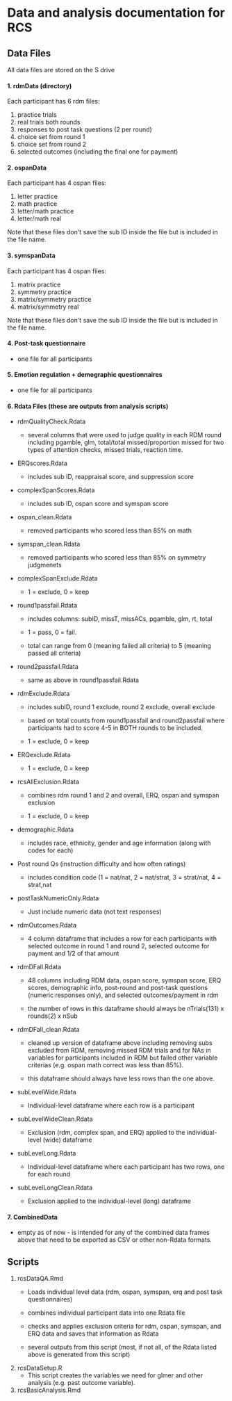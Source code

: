 # Data and analysis documentation for RCS

## Data Files

All data files are stored on the S drive

#### 1. rdmData (directory)

Each participant has 6 rdm files:

1.  practice trials
2.  real trials both rounds
3.  responses to post task questions (2 per round)
4.  choice set from round 1
5.  choice set from round 2
6.  selected outcomes (including the final one for payment)

#### 2. ospanData

Each participant has 4 ospan files:

1.  letter practice
2.  math practice
3.  letter/math practice
4.  letter/math real

Note that these files don't save the sub ID inside the file but is included in the file name.

#### 3. symspanData

Each participant has 4 ospan files:

1.  matrix practice
2.  symmetry practice
3.  matrix/symmetry practice
4.  matrix/symmetry real

Note that these files don't save the sub ID inside the file but is included in the file name.

#### 4. Post-task questionnaire

-   one file for all participants

#### 5. Emotion regulation + demographic questionnaires

-   one file for all participants

#### 6. Rdata Files (these are outputs from analysis scripts)

-   rdmQualityCheck.Rdata

    -   several columns that were used to judge quality in each RDM round including pgamble, glm, total/total missed/proportion missed for two types of attention checks, missed trials, reaction time.

-   ERQscores.Rdata

    -   includes sub ID, reappraisal score, and suppression score

-   complexSpanScores.Rdata

    -   includes sub ID, ospan score and symspan score

-   ospan_clean.Rdata

    -   removed participants who scored less than 85% on math

-   symspan_clean.Rdata

    -   removed participants who scored less than 85% on symmetry judgmenets

-   complexSpanExclude.Rdata

    -   1 = exclude, 0 = keep

-   round1passfail.Rdata

    -   includes columns: subID, missT, missACs, pgamble, glm, rt, total

    -   1 = pass, 0 = fail.

    -   total can range from 0 (meaning failed all criteria) to 5 (meaning passed all criteria)

-   round2passfail.Rdata

    -   same as above in round1passfail.Rdata

-   rdmExclude.Rdata

    -   includes subID, round 1 exclude, round 2 exclude, overall exclude

    -   based on total counts from round1passfail and round2passfail where participants had to score 4-5 in BOTH rounds to be included.

    -   1 = exclude, 0 = keep

-   ERQexclude.Rdata

    -   1 = exclude, 0 = keep

-   rcsAllExclusion.Rdata

    -   combines rdm round 1 and 2 and overall, ERQ, ospan and symspan exclusion

    -   1 = exclude, 0 = keep

-   demographic.Rdata

    -   includes race, ethnicity, gender and age information (along with codes for each)

-   Post round Qs (instruction difficulty and how often ratings)

    -   includes condition code (1 = nat/nat, 2 = nat/strat, 3 = strat/nat, 4 = strat,nat

-   postTaskNumericOnly.Rdata

    -   Just include numeric data (not text responses)

-   rdmOutcomes.Rdata

    -   4 column dataframe that includes a row for each participants with selected outcome in round 1 and round 2, selected outcome for payment and 1/2 of that amount

-   rdmDFall.Rdata

    -   48 columns including RDM data, ospan score, symspan score, ERQ scores, demographic info, post-round and post-task questions (numeric responses only), and selected outcomes/payment in rdm

    -   the number of rows in this dataframe should always be nTrials(131) x rounds(2) x nSub

-   rdmDFall_clean.Rdata

    -   cleaned up version of dataframe above including removing subs excluded from RDM, removing missed RDM trials and for NAs in variables for participants included in RDM but failed other variable criterias (e.g. ospan math correct was less than 85%).

    -   this dataframe should always have less rows than the one above.

-   subLevelWide.Rdata

    -   Individual-level dataframe where each row is a participant

-   subLevelWideClean.Rdata

    -   Exclusion (rdm, complex span, and ERQ) applied to the individual-level (wide) dataframe

-   subLevelLong.Rdata

    -   Individual-level dataframe where each participant has two rows, one for each round

-   subLevelLongClean.Rdata

    -   Exclusion applied to the individual-level (long) dataframe

#### 7. CombinedData

-   empty as of now - is intended for any of the combined data frames above that need to be exported as CSV or other non-Rdata formats.

## Scripts

1.  rcsDataQA.Rmd
    -   Loads individual level data (rdm, ospan, symspan, erq and post task questionnaires)

    -   combines individual participant data into one Rdata file

    -   checks and applies exclusion criteria for rdm, ospan, symspan, and ERQ data and saves that information as Rdata

    -   several outputs from this script (most, if not all, of the Rdata listed above is generated from this script)
2.  rcsDataSetup.R
    -   This script creates the variables we need for glmer and other analysis (e.g. past outcome variable).
3.  rcsBasicAnalysis.Rmd
